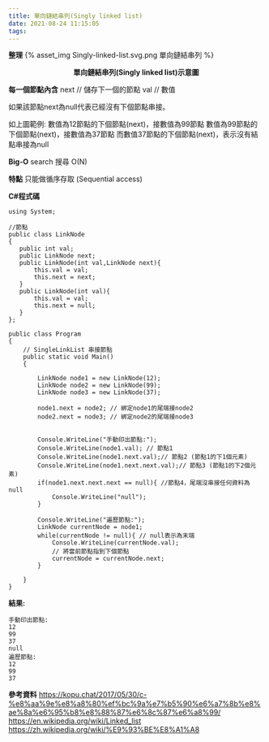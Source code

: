 ```yaml
---
title: 單向鏈結串列(Singly linked list)
date: 2021-08-24 11:15:05
tags:
---
```


  
  
**整理**
{% asset_img Singly-linked-list.svg.png 單向鏈結串列 %}

**<center>單向鏈結串列(Singly linked list)示意圖</center>**

**每一個節點內含**
next  // 儲存下一個的節點
val // 數值

如果該節點next為null代表已經沒有下個節點串接。

如上圖範例:
數值為12節點的下個節點(next)，接數值為99節點
數值為99節點的下個節點(next)，接數值為37節點
而數值37節點的下個節點(next)，表示沒有結點串接為null

**Big-O**
search	搜尋	O(N)

**特點**
只能做循序存取 (Sequential access)


**C#程式碼**

```
using System;

//節點
public class LinkNode
{
   public int val;
   public LinkNode next;
   public LinkNode(int val,LinkNode next){
	   this.val = val;
	   this.next = next;
   }
   public LinkNode(int val){
	   this.val = val;
	   this.next = null;
   }
};

public class Program
{
	// SingleLinkList 串接節點
	public static void Main()
	{
	
		LinkNode node1 = new LinkNode(12); 
		LinkNode node2 = new LinkNode(99); 
		LinkNode node3 = new LinkNode(37); 
		
		node1.next = node2; // 綁定node1的尾端接node2
		node2.next = node3; // 綁定node2的尾端接node3
		
	
		Console.WriteLine("手動印出節點:");
		Console.WriteLine(node1.val); // 節點1
		Console.WriteLine(node1.next.val);// 節點2 (節點1的下1個元素)
		Console.WriteLine(node1.next.next.val);// 節點3 (節點1的下2個元素)
		if(node1.next.next.next == null){ //節點4，尾端沒串接任何資料為null
			Console.WriteLine("null");
		}
		
		Console.WriteLine("遍歷節點:");
		LinkNode currentNode = node1;
		while(currentNode != null){ // null表示為末端
			Console.WriteLine(currentNode.val);
			// 將當前節點指到下個節點
			currentNode = currentNode.next;
		}
		
	}
}
```

**結果:**

```
手動印出節點:
12
99
37
null
遍歷節點:
12
99
37
```

**參考資料**
https://kopu.chat/2017/05/30/c-%e8%aa%9e%e8%a8%80%ef%bc%9a%e7%b5%90%e6%a7%8b%e8%ae%8a%e6%95%b8%e8%88%87%e6%8c%87%e6%a8%99/
https://en.wikipedia.org/wiki/Linked_list
https://zh.wikipedia.org/wiki/%E9%93%BE%E8%A1%A8
